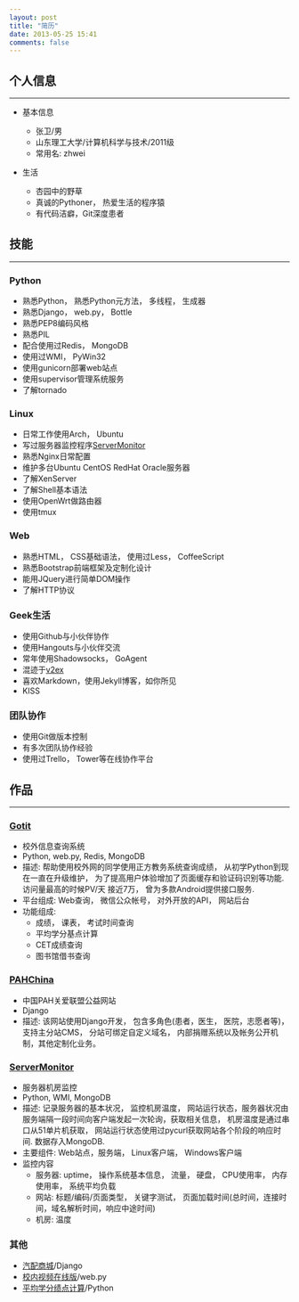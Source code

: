 ```yaml
---
layout: post
title: "简历"
date: 2013-05-25 15:41
comments: false
---
```



## 个人信息
- - -

+ 基本信息
  - 张卫/男
  - 山东理工大学/计算机科学与技术/2011级
  - 常用名: zhwei

+ 生活
  - 杏园中的野草
  - 真诚的Pythoner， 热爱生活的程序猿
  - 有代码洁癖，Git深度患者  


## 技能
- - -
### Python

  + 熟悉Python， 熟悉Python元方法， 多线程， 生成器
  + 熟悉Django， web.py， Bottle
  + 熟悉PEP8编码风格
  + 熟悉PIL
  + 配合使用过Redis， MongoDB
  + 使用过WMI， PyWin32
  + 使用gunicorn部署web站点
  + 使用supervisor管理系统服务
  + 了解tornado

### Linux

  + 日常工作使用Arch， Ubuntu
  + 写过服务器监控程序[ServerMonitor](http://git.oschina.net/zhwei/ServerMonitor)
  + 熟悉Nginx日常配置
  + 维护多台Ubuntu CentOS RedHat Oracle服务器
  + 了解XenServer
  + 了解Shell基本语法
  + 使用OpenWrt做路由器
  + 使用tmux

### Web

  + 熟悉HTML， CSS基础语法， 使用过Less， CoffeeScript
  + 熟悉Bootstrap前端框架及定制化设计
  + 能用JQuery进行简单DOM操作
  + 了解HTTP协议

### Geek生活

  + 使用Github与小伙伴协作
  + 使用Hangouts与小伙伴交流
  + 常年使用Shadowsocks， GoAgent
  + 混迹于[v2ex](https://v2ex.com/member/zhwei)
  + 喜欢Markdown，使用Jekyll博客，如你所见
  + KISS

### 团队协作

  + 使用Git做版本控制
  + 有多次团队协作经验
  + 使用过Trello， Tower等在线协作平台

  
## 作品
- - -

### [Gotit](https://github.com/zhwei/gotit)

  + 校外信息查询系统
  + Python, web.py, Redis, MongoDB
  + 描述: 帮助使用校外网的同学使用正方教务系统查询成绩， 从初学Python到现在一直在升级维护， 为了提高用户体验增加了页面缓存和验证码识别等功能. 访问量最高的时候PV/天 接近7万， 曾为多款Android提供接口服务.
  + 平台组成: Web查询， 微信公众帐号， 对外开放的API， 网站后台
  + 功能组成:
    - 成绩， 课表， 考试时间查询
    - 平均学分基点计算
    - CET成绩查询
    - 图书馆借书查询

### [PAHChina](http://pah.zhangweide.cn/)
  + 中国PAH关爱联盟公益网站
  + Django
  + 描述: 该网站使用Django开发， 包含多角色(患者，医生， 医院，志愿者等)， 支持主分站CMS， 分站可绑定自定义域名， 内部捐赠系统以及帐务公开机制，其他定制化业务。

### [ServerMonitor](http://git.oschina.net/zhwei/ServerMonitor)

  + 服务器机房监控
  + Python, WMI, MongoDB
  + 描述: 记录服务器的基本状况， 监控机房温度， 网站运行状态，服务器状况由服务端隔一段时间向客户端发起一次轮询，获取相关信息， 机房温度是通过串口从51单片机获取， 网站运行状态使用过pycurl获取网站各个阶段的响应时间. 数据存入MongoDB.
  + 主要组件: Web站点，服务端， Linux客户端， Windows客户端
  + 监控内容
    - 服务器: uptime， 操作系统基本信息， 流量， 硬盘， CPU使用率， 内存使用率， 系统平均负载
    - 网站: 标题/编码/页面类型， 关键字测试， 页面加载时间(总时间，连接时间，域名解析时间，响应中途时间)
    - 机房: 温度

### 其他

  + [汽配商城](http://git.oschina.net/zhwei/qipei)/Django
  + [校内视频在线版](https://github.com/zhwei/sdut-cumpus-video)/web.py
  + [平均学分绩点计算](https://gist.github.com/zhwei/88ff04a6cc7f7dabdfaa)/Python
